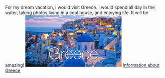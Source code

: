For my dream vacation, I would visit Greece. I would spend all day in the water, taking photos,living in a cool house, and enjoying life. It will be amazing!
![Picture of Greece](greece.jpg)
[Information about Greece](https://www.codetime.io)